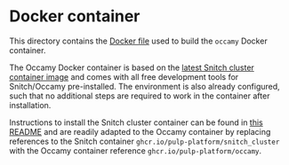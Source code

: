 # Docker container

This directory contains the [Docker file](Dockerfile) used to build the `occamy` Docker container.

<!--start-docs-->

The Occamy Docker container is based on the [latest Snitch cluster container image](https://github.com/pulp-platform/snitch_cluster/pkgs/container/snitch_cluster) and comes with all free development tools for Snitch/Occamy pre-installed. The environment is also already configured, such that no additional steps are required to work in the container after installation.

Instructions to install the Snitch cluster container can be found in [this README](https://github.com/pulp-platform/snitch_cluster/blob/main/util/container/README.md) and are readily adapted to the Occamy container by replacing references to the Snitch container `ghcr.io/pulp-platform/snitch_cluster` with the Occamy container reference `ghcr.io/pulp-platform/occamy`.
